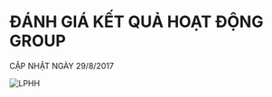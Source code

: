 # ĐÁNH GIÁ KẾT QUẢ HOẠT ĐỘNG GROUP

CẬP NHẬT NGÀY 29/8/2017


![LPHH](https://imgur.com/l1rTTWZ.png)
